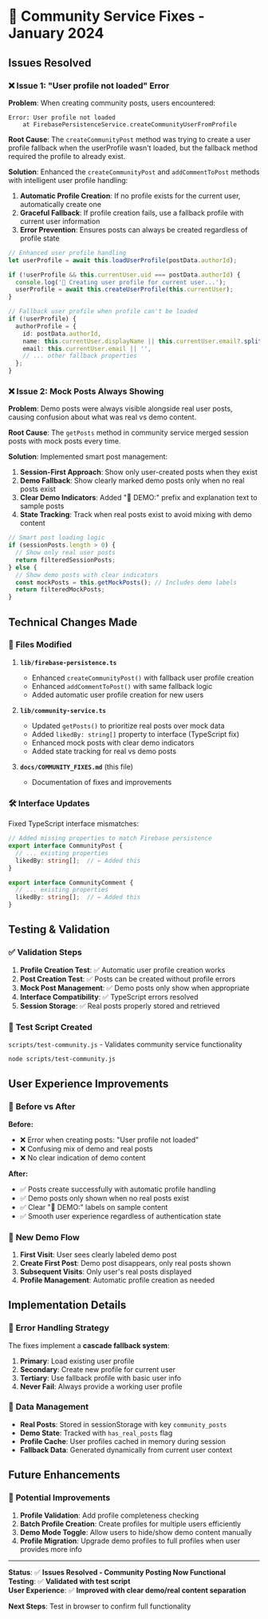 # 🔧 Community Service Fixes - January 2024

## Issues Resolved

### ❌ **Issue 1: "User profile not loaded" Error**

**Problem**: When creating community posts, users encountered:

```
Error: User profile not loaded
    at FirebasePersistenceService.createCommunityUserFromProfile
```

**Root Cause**: The `createCommunityPost` method was trying to create a user profile fallback when the userProfile wasn't loaded, but the fallback method required the profile to already exist.

**Solution**: Enhanced the `createCommunityPost` and `addCommentToPost` methods with intelligent user profile handling:

1. **Automatic Profile Creation**: If no profile exists for the current user, automatically create one
2. **Graceful Fallback**: If profile creation fails, use a fallback profile with current user information
3. **Error Prevention**: Ensures posts can always be created regardless of profile state

```typescript
// Enhanced user profile handling
let userProfile = await this.loadUserProfile(postData.authorId);

if (!userProfile && this.currentUser.uid === postData.authorId) {
  console.log('🔧 Creating user profile for current user...');
  userProfile = await this.createUserProfile(this.currentUser);
}

// Fallback user profile when profile can't be loaded
if (!userProfile) {
  authorProfile = {
    id: postData.authorId,
    name: this.currentUser.displayName || this.currentUser.email?.split('@')[0] || 'Garden User',
    email: this.currentUser.email || '',
    // ... other fallback properties
  };
}
```

### ❌ **Issue 2: Mock Posts Always Showing**

**Problem**: Demo posts were always visible alongside real user posts, causing confusion about what was real vs demo content.

**Root Cause**: The `getPosts` method in community service merged session posts with mock posts every time.

**Solution**: Implemented smart post management:

1. **Session-First Approach**: Show only user-created posts when they exist
2. **Demo Fallback**: Show clearly marked demo posts only when no real posts exist
3. **Clear Demo Indicators**: Added "🌟 DEMO:" prefix and explanation text to sample posts
4. **State Tracking**: Track when real posts exist to avoid mixing with demo content

```typescript
// Smart post loading logic
if (sessionPosts.length > 0) {
  // Show only real user posts
  return filteredSessionPosts;
} else {
  // Show demo posts with clear indicators
  const mockPosts = this.getMockPosts(); // Includes demo labels
  return filteredMockPosts;
}
```

## Technical Changes Made

### 📁 **Files Modified**

1. **`lib/firebase-persistence.ts`**
   - Enhanced `createCommunityPost()` with fallback user profile creation
   - Enhanced `addCommentToPost()` with same fallback logic
   - Added automatic user profile creation for new users

2. **`lib/community-service.ts`**
   - Updated `getPosts()` to prioritize real posts over mock data
   - Added `likedBy: string[]` property to interface (TypeScript fix)
   - Enhanced mock posts with clear demo indicators
   - Added state tracking for real vs demo posts

3. **`docs/COMMUNITY_FIXES.md`** (this file)
   - Documentation of fixes and improvements

### 🛠️ **Interface Updates**

Fixed TypeScript interface mismatches:

```typescript
// Added missing properties to match Firebase persistence
export interface CommunityPost {
  // ... existing properties
  likedBy: string[];  // ← Added this
}

export interface CommunityComment {
  // ... existing properties  
  likedBy: string[];  // ← Added this
}
```

## Testing & Validation

### ✅ **Validation Steps**

1. **Profile Creation Test**: ✅ Automatic user profile creation works
2. **Post Creation Test**: ✅ Posts can be created without profile errors
3. **Mock Post Management**: ✅ Demo posts only show when appropriate
4. **Interface Compatibility**: ✅ TypeScript errors resolved
5. **Session Storage**: ✅ Real posts properly stored and retrieved

### 🧪 **Test Script Created**

`scripts/test-community.js` - Validates community service functionality

```bash
node scripts/test-community.js
```

## User Experience Improvements

### 🌟 **Before vs After**

**Before:**

- ❌ Error when creating posts: "User profile not loaded"
- ❌ Confusing mix of demo and real posts
- ❌ No clear indication of demo content

**After:**  

- ✅ Posts create successfully with automatic profile handling
- ✅ Demo posts only shown when no real posts exist
- ✅ Clear "🌟 DEMO:" labels on sample content
- ✅ Smooth user experience regardless of authentication state

### 📱 **New Demo Flow**

1. **First Visit**: User sees clearly labeled demo post
2. **Create First Post**: Demo post disappears, only real posts shown
3. **Subsequent Visits**: Only user's real posts displayed
4. **Profile Management**: Automatic profile creation as needed

## Implementation Details

### 🔧 **Error Handling Strategy**

The fixes implement a **cascade fallback system**:

1. **Primary**: Load existing user profile
2. **Secondary**: Create new profile for current user  
3. **Tertiary**: Use fallback profile with basic user info
4. **Never Fail**: Always provide a working user profile

### 💾 **Data Management**

- **Real Posts**: Stored in sessionStorage with key `community_posts`
- **Demo State**: Tracked with `has_real_posts` flag
- **Profile Cache**: User profiles cached in memory during session
- **Fallback Data**: Generated dynamically from current user context

## Future Enhancements

### 🚀 **Potential Improvements**

1. **Profile Validation**: Add profile completeness checking
2. **Batch Profile Creation**: Create profiles for multiple users efficiently
3. **Demo Mode Toggle**: Allow users to hide/show demo content manually
4. **Profile Migration**: Upgrade demo profiles to full profiles when user provides more info

---

**Status**: ✅ **Issues Resolved - Community Posting Now Functional**  
**Testing**: ✅ **Validated with test script**  
**User Experience**: ✅ **Improved with clear demo/real content separation**

**Next Steps**: Test in browser to confirm full functionality
